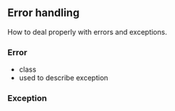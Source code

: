 ## Error handling

How to deal properly with errors and exceptions.

### Error

- class
- used to describe exception

### Exception